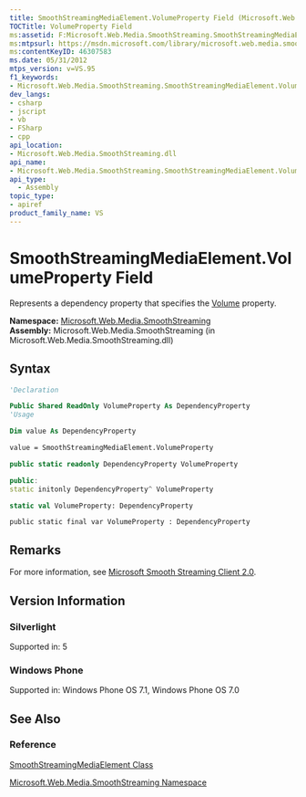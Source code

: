 ```yaml
---
title: SmoothStreamingMediaElement.VolumeProperty Field (Microsoft.Web.Media.SmoothStreaming)
TOCTitle: VolumeProperty Field
ms:assetid: F:Microsoft.Web.Media.SmoothStreaming.SmoothStreamingMediaElement.VolumeProperty
ms:mtpsurl: https://msdn.microsoft.com/library/microsoft.web.media.smoothstreaming.smoothstreamingmediaelement.volumeproperty(v=VS.95)
ms:contentKeyID: 46307583
ms.date: 05/31/2012
mtps_version: v=VS.95
f1_keywords:
- Microsoft.Web.Media.SmoothStreaming.SmoothStreamingMediaElement.VolumeProperty
dev_langs:
- csharp
- jscript
- vb
- FSharp
- cpp
api_location:
- Microsoft.Web.Media.SmoothStreaming.dll
api_name:
- Microsoft.Web.Media.SmoothStreaming.SmoothStreamingMediaElement.VolumeProperty
api_type:
  - Assembly
topic_type:
- apiref
product_family_name: VS
---
```


# SmoothStreamingMediaElement.VolumeProperty Field

Represents a dependency property that specifies the [Volume](smoothstreamingmediaelement-volume-property-microsoft-web-media-smoothstreaming_1.md) property.

**Namespace:**  [Microsoft.Web.Media.SmoothStreaming](microsoft-web-media-smoothstreaming-namespace_1.md)  
**Assembly:**  Microsoft.Web.Media.SmoothStreaming (in Microsoft.Web.Media.SmoothStreaming.dll)

## Syntax

```vb
'Declaration

Public Shared ReadOnly VolumeProperty As DependencyProperty
'Usage

Dim value As DependencyProperty

value = SmoothStreamingMediaElement.VolumeProperty
```

```csharp
public static readonly DependencyProperty VolumeProperty
```

```cpp
public:
static initonly DependencyProperty^ VolumeProperty
```

``` fsharp
static val VolumeProperty: DependencyProperty
```

```jscript
public static final var VolumeProperty : DependencyProperty
```

## Remarks

For more information, see [Microsoft Smooth Streaming Client 2.0](microsoft-smooth-streaming-client-2-0.md).

## Version Information

### Silverlight

Supported in: 5  

### Windows Phone

Supported in: Windows Phone OS 7.1, Windows Phone OS 7.0  

## See Also

### Reference

[SmoothStreamingMediaElement Class](smoothstreamingmediaelement-class-microsoft-web-media-smoothstreaming_1.md)

[Microsoft.Web.Media.SmoothStreaming Namespace](microsoft-web-media-smoothstreaming-namespace_1.md)
